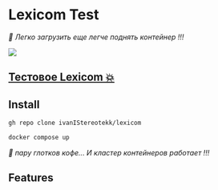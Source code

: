 # Lexicom Test


_👀 Легко загрузить еще легче поднять контейнер !!!_

[![](misc/demo.gif)](https://mkosir.github.io/react-parallax-tilt/?path=/story/react-parallax-tilt--glare-effect)

## [Тестовое Lexicom 💥](https://github.com/ivanIStereotekk/lexicom.git)

## Install

```bash
gh repo clone ivanIStereotekk/lexicom
```

```bash
docker compose up
```

_👀 пару глотков кофе... И кластер контейнеров работает !!!_

## Features

